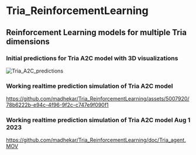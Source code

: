 # Tria_ReinforcementLearning
## Reinforcement Learning models for multiple Tria dimensions


### Initial predictions for Tria A2C model with 3D visualizations
![Tria_A2C_predictions](https://github.com/madhekar/Tria_ReinforcementLearning/assets/5007920/6619a391-02e6-4ee4-86d0-28a6b5bde42f)


### Working realtime prediction simulation of Tria A2C model   
https://github.com/madhekar/Tria_ReinforcementLearning/assets/5007920/78b6222b-e94c-4f96-9f2c-c747e9f090f1

### Working realtime prediction simulation of Tria A2C model Aug 1 2023
https://github.com/madhekar/Tria_ReinforcementLearning/doc/Tria_agent.MOV